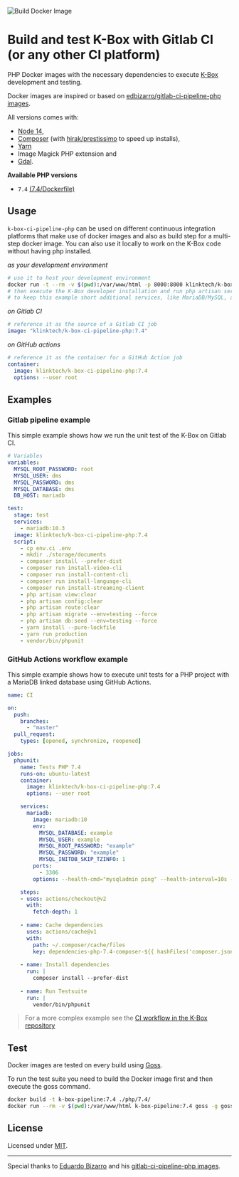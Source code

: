 ![Build Docker Image](https://github.com/k-box/k-box-ci-pipeline-php/workflows/Build%20Docker%20Image/badge.svg)

# Build and test K-Box with Gitlab CI (or any other CI platform)

PHP Docker images with the necessary dependencies to execute [K-Box](https://github.com/k-box/k-box) development and testing.

Docker images are inspired or based on [edbizarro/gitlab-ci-pipeline-php images](https://github.com/edbizarro/gitlab-ci-pipeline-php).

All versions comes with:

- [Node 14](https://nodejs.org/en/), 
- [Composer](https://getcomposer.org/) (with [hirak/prestissimo](https://github.com/hirak/prestissimo) to speed up installs),
- [Yarn](https://yarnpkg.com)
- Image Magick PHP extension and
- [Gdal](https://gdal.org/).

**Available PHP versions**

- `7.4` [(7.4/Dockerfile)](https://github.com/k-box/k-box-ci-pipeline-php/blob/master/php/7.4/Dockerfile)

## Usage

`k-box-ci-pipeline-php` can be used on different continuous integration platforms that make use of docker images 
and also as build step for a multi-step docker image. You can also use it locally to work on the K-Box code
without having php installed.

_as your development environment_

```bash
# use it to host your development environment
docker run -t --rm -v $(pwd):/var/www/html -p 8000:8000 klinktech/k-box-ci-pipeline-php:7.4 bash
# then execute the K-Box developer installation and run php artisan serve
# to keep this example short additional services, like MariaDB/MySQL, are not linked
```

_on Gitlab CI_

```yaml
# reference it as the source of a Gitlab CI job
image: "klinktech/k-box-ci-pipeline-php:7.4"
```

_on GitHub actions_

```yaml
# reference it as the container for a GitHub Action job
container:
  image: klinktech/k-box-ci-pipeline-php:7.4
  options: --user root 
```

## Examples

### Gitlab pipeline example

This simple example shows how we run the unit test of the K-Box on Gitlab CI.

```yaml
# Variables
variables:
  MYSQL_ROOT_PASSWORD: root
  MYSQL_USER: dms
  MYSQL_PASSWORD: dms
  MYSQL_DATABASE: dms
  DB_HOST: mariadb

test:
  stage: test
  services:
    - mariadb:10.3
  image: klinktech/k-box-ci-pipeline-php:7.4
  script:
    - cp env.ci .env
    - mkdir ./storage/documents
    - composer install --prefer-dist
    - composer run install-video-cli
    - composer run install-content-cli
    - composer run install-language-cli
    - composer run install-streaming-client
    - php artisan view:clear
    - php artisan config:clear
    - php artisan route:clear
    - php artisan migrate --env=testing --force
    - php artisan db:seed --env=testing --force
    - yarn install --pure-lockfile
    - yarn run production
    - vendor/bin/phpunit
```

### GitHub Actions workflow example

This simple example shows how to execute unit tests for a PHP project with 
a MariaDB linked database using GitHub Actions.

```yaml
name: CI

on: 
  push:
    branches: 
      - "master"
  pull_request:
    types: [opened, synchronize, reopened]

jobs:
  phpunit:
    name: Tests PHP 7.4
    runs-on: ubuntu-latest
    container: 
      image: klinktech/k-box-ci-pipeline-php:7.4
      options: --user root 

    services:
      mariadb:
        image: mariadb:10
        env:
          MYSQL_DATABASE: example
          MYSQL_USER: example
          MYSQL_ROOT_PASSWORD: "example"
          MYSQL_PASSWORD: "example"
          MYSQL_INITDB_SKIP_TZINFO: 1
        ports:
          - 3306
        options: --health-cmd="mysqladmin ping" --health-interval=10s --health-timeout=5s --health-retries=3

    steps:
    - uses: actions/checkout@v2
      with:
        fetch-depth: 1
    
    - name: Cache dependencies
      uses: actions/cache@v1
      with:
        path: ~/.composer/cache/files
        key: dependencies-php-7.4-composer-${{ hashFiles('composer.json') }}
      
    - name: Install dependencies
      run: |
        composer install --prefer-dist
        
    - name: Run Testsuite
      run: |
        vendor/bin/phpunit
```

> For a more complex example see the 
[CI workflow in the K-Box repository](https://github.com/k-box/k-box/blob/master/.github/workflows/ci.yml)

## Test

Docker images are tested on every build using [Goss](https://github.com/aelsabbahy/goss).

To run the test suite you need to build the Docker image first and then execute the goss
command.

```bash
docker build -t k-box-pipeline:7.4 ./php/7.4/
docker run --rm -v $(pwd):/var/www/html k-box-pipeline:7.4 goss -g goss.yml v
```

## License

Licensed under [MIT](./LICENSE).


--------

Special thanks to [Eduardo Bizarro](https://github.com/edbizarro) and
his [gitlab-ci-pipeline-php images](https://hub.docker.com/r/edbizarro/gitlab-ci-pipeline-php/).
